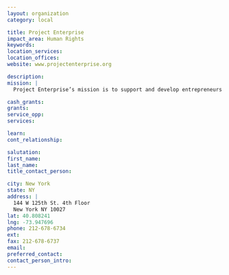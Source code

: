 ```yaml
---
layout: organization
category: local

title: Project Enterprise
impact_area: Human Rights
keywords: 
location_services: 
location_offices: 
website: www.projectenterprise.org

description: 
mission: |
  Project Enterprise’s mission is to support and develop entrepreneurs and small businesses in under-resourced communities in New York City.  By providing micro loans, business development services and networking opportunities, Project Enterprise helps entrepreneurs increase their standard of living, create jobs for their communities, and build financial assets.

cash_grants: 
grants: 
service_opp: 
services: 

learn: 
cont_relationship: 

salutation: 
first_name: 
last_name: 
title_contact_person: 

city: New York
state: NY
address: |
  144 W 125th St. 4th Floor    
  New York NY 10027
lat: 40.808241
lng: -73.947696
phone: 212-678-6734
ext: 
fax: 212-678-6737
email: 
preferred_contact: 
contact_person_intro: 
---
```

